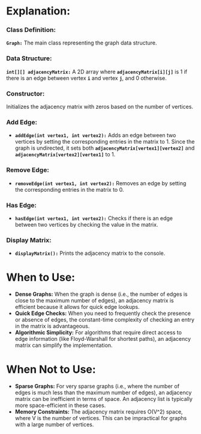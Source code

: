 # Explanation:

### Class Definition:
**`Graph:`** The main class representing the graph data structure.

### Data Structure:
**`int[][] adjacencyMatrix:`** A 2D array where **`adjacencyMatrix[i][j]`** is 1 if there is an edge between vertex **`i`** and vertex **`j`**, and 0 otherwise.

### Constructor:
Initializes the adjacency matrix with zeros based on the number of vertices.

### Add Edge:
- **`addEdge(int vertex1, int vertex2):`** Adds an edge between two vertices by setting the corresponding entries in the matrix to 1. Since the graph is undirected, it sets both **`adjacencyMatrix[vertex1][vertex2]`** and **`adjacencyMatrix[vertex2][vertex1]`** to 1.

### Remove Edge:
- **`removeEdge(int vertex1, int vertex2):`** Removes an edge by setting the corresponding entries in the matrix to 0.

### Has Edge:
- **`hasEdge(int vertex1, int vertex2):`** Checks if there is an edge between two vertices by checking the value in the matrix.

### Display Matrix:
- **`displayMatrix():`** Prints the adjacency matrix to the console.

# When to Use:
- **Dense Graphs:** When the graph is dense (i.e., the number of edges is close to the maximum number of edges), an adjacency matrix is efficient because it allows for quick edge lookups.
- **Quick Edge Checks:** When you need to frequently check the presence or absence of edges, the constant-time complexity of checking an entry in the matrix is advantageous.
- **Algorithmic Simplicity:** For algorithms that require direct access to edge information (like Floyd-Warshall for shortest paths), an adjacency matrix can simplify the implementation.

# When Not to Use:
- **Sparse Graphs:** For very sparse graphs (i.e., where the number of edges is much less than the maximum number of edges), an adjacency matrix can be inefficient in terms of space. An adjacency list is typically more space-efficient in these cases.
- **Memory Constraints:** The adjacency matrix requires O(V^2) space, where V is the number of vertices. This can be impractical for graphs with a large number of vertices.